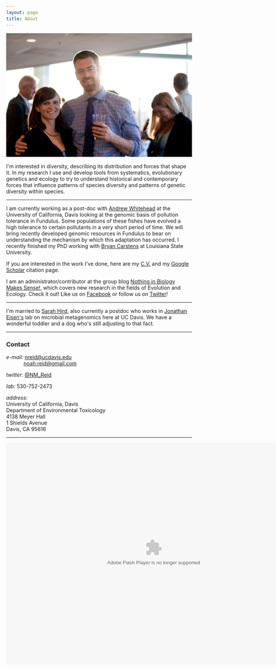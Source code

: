 ```yaml
---
layout: page
title: About
---
```

![Me and Sarah](/assets/meandsarah.jpg)

I'm interested in diversity, describing its distribution and forces that shape it. In my research I use and develop tools from systematics, evolutionary genetics and ecology to try to understand historical and contemporary forces that influence patterns of species diversity and patterns of genetic diversity within species.  

-----

I am currently working as a post-doc with [Andrew Whitehead](https://whiteheadresearch.wordpress.com/) at the University of California, Davis looking at the genomic basis of pollution tolerance in Fundulus. Some populations of these fishes have evolved a high tolerance to certain pollutants in a very short period of time. We will bring recently developed genomic resources in Fundulus to bear on understanding the mechanism by which this adaptation has occurred. I recently finished my PhD working with [Bryan Carstens](http://carstenslab.org.ohio-state.edu/) at Louisiana State University. 

If you are interested in the work I've done, here are my [C.V.](/assets/NoahReid_CV_Full_Feb2015_final.pdf) and my [Google Scholar](http://scholar.google.com/citations?user=IbPpB9sAAAAJ&hl=en) citation page. 

I am an administrator/contributor at the group blog [Nothing in Biology Makes Sense!](http://nothinginbiology.org/), which covers new research in the fields of Evolution and Ecology. Check it out! Like us on [Facebook](http://www.facebook.com/NothingInBiology) or follow us on [Twitter](http://twitter.com/NothingInBio)! 

-----

I'm married to [Sarah Hird](https://sites.google.com/site/sarahhird/), also currently a postdoc who works in [Jonathan Eisen's](https://phylogenomics.wordpress.com/) lab on microbial metagenomics here at UC Davis. We have a wonderful toddler and a dog who's still adjusting to that fact. 

-----

### Contact
_e-mail:_&nbsp;nreid@ucdavis.edu  
&nbsp;&nbsp;&nbsp;&nbsp;&nbsp;&nbsp;&nbsp;&nbsp;&nbsp;&nbsp;&nbsp;&nbsp;noah.reid@gmail.com  

_twitter:_ [@NM_Reid](https://twitter.com/NM_Reid)  

_lab:_ 530-752-2473  

_address:_  
University of California, Davis  
Department of Environmental Toxicology  
4138 Meyer Hall  
1 Shields Avenue  
Davis, CA 95616  

-----

<object width="800" height="600"> <param name="flashvars" value="offsite=true&lang=en-us&page_show_url=%2Fphotos%2Fmattoon%2Fshow%2F&page_show_back_url=%2Fphotos%2Fmattoon%2F&user_id=19943886@N00&jump_to="></param> <param name="movie" value="https://www.flickr.com/apps/slideshow/show.swf?v=1811922554"></param> <param name="allowFullScreen" value="true"></param><embed type="application/x-shockwave-flash" src="https://www.flickr.com/apps/slideshow/show.swf?v=1811922554" allowFullScreen="true" flashvars="offsite=true&lang=en-us&page_show_url=%2Fphotos%2Fmattoon%2Fshow%2F&page_show_back_url=%2Fphotos%2Fmattoon%2F&user_id=19943886@N00&jump_to=" width="800" height="600"></embed></object>

